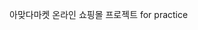 아맞다마켓 온라인 쇼핑몰 프로젝트 for practice 


<!-- 옛날 과자 상점(쇼핑몰 프로젝트)

#서버주소 (www.--완성후 공개 예정!!)

ModelAndView객체 @Autowired 의존성 주입으로 전역객체로 사용하던 오류(안좋은 코딩)를 감지 후 메서드 내부 일회성 객체로 코드 리팩토링 
싱글톤 개념 공부하면 좋을 것

Redirect시 Model객체에 보내는 데이터 세션을 이용할 수 있다는걸 알게됨

XSS 공격 방어를 위한 Front , Back-Server 유효성 검증

중복 삽입 데이터 최소화를 위한 테이블 정규화 진행

자바 메일 속도 문제점 개선을 위한 Async(비동기) 작업 구현
( 초기 : 메일 전송이 완료된 후에 이후의 로직 실행 -> 사용자 입장에서는 아무런 반응이 없으므로
         현재 진행상황을 몰라 다른 작업을 하게 됨 -> 서버 로직이 실행되고 있는 중이므로 오류 발생 -> 비동기처리로 코드 리팩토링
         -> 메일 전송(Async) -> 이후 로직 (메일 전송처리 중 ) 실행

호스팅을 사용하여 서버 구조 및 Putty(서버 접근)개념 이해 , Putty를 이용한 서버배포 로그 확인 (진행중)
() => 도커 공부하기

유저 데이터 정보를 위한 비밀번호 암호화
(DB로도 암호화 처리 가능)

보안 관련 jwt토큰 / OAuth개념 공부 하기

비밀번호 찾기 인증번호 검증시 악의적인 인증을 막기 위한 인증번호 HashCode 변환

@Pathvarable을 통한 리팩토링

자바 Http 통신 (Restful로 한 발자국)에 대해 생각할 수 있는 기회가 됨 ! 
Json 파싱, Http통신 (Rest Api)에 대한 공부 더 필요
() => JSON OBJ를 response값으로 return받을 때 DTO객체를 만들면 훨씬 쉽게 데이터 파싱가능
오픈 API활용 
Spring Security 활용!!! 
-->
